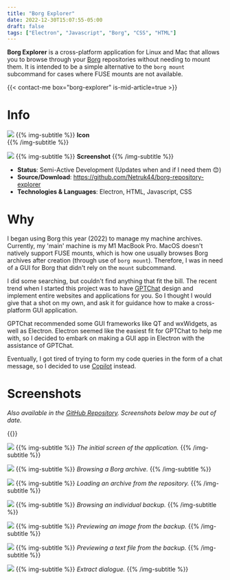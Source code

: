 ```yaml
---
title: "Borg Explorer"
date: 2022-12-30T15:07:55-05:00
draft: false
tags: ["Electron", "Javascript", "Borg", "CSS", "HTML"]
---
```


**Borg Explorer** is a cross-platform application for Linux and Mac that allows you to browse through your [Borg](https://borgbackup.readthedocs.io/en/stable/) repositories without needing to mount them. It is intended to be a simple alternative to the `borg mount` subcommand for cases where FUSE mounts are not available.

{{< contact-me box="borg-explorer" is-mid-article=true >}}

# Info
![](./icon.png#center)
{{% img-subtitle %}}
**Icon**  
{{% /img-subtitle %}}

![](./ss1.png#center)
{{% img-subtitle %}}
**Screenshot**
{{% /img-subtitle %}}

* **Status**: Semi-Active Development (Updates when and if I need them 😊)
* **Source/Download**: https://github.com/Netruk44/borg-repository-explorer
* **Technologies & Languages**: Electron, HTML, Javascript, CSS

# Why
I began using Borg this year (2022) to manage my machine archives. Currently, my 'main' machine is my M1 MacBook Pro. MacOS doesn't natively support FUSE mounts, which is how one usually browses Borg archives after creation (through use of `borg mount`). Therefore, I was in need of a GUI for Borg that didn't rely on the `mount` subcommand.

I did some searching, but couldn't find anything that fit the bill. The recent trend when I started this project was to have [GPTChat](https://chat.openai.com/chat) design and implement entire websites and applications for you. So I thought I would give that a shot on my own, and ask it for guidance how to make a cross-platform GUI application.

GPTChat recommended some GUI frameworks like QT and wxWidgets, as well as Electron. Electron seemed like the easiest fit for GPTChat to help me with, so I decided to embark on making a GUI app in Electron with the assistance of GPTChat.

Eventually, I got tired of trying to form my code queries in the form of a chat message, so I decided to use [Copilot](https://github.com/features/copilot) instead.

# Screenshots
*Also available in the [GitHub Repository](https://github.com/Netruk44/borg-repository-explorer). Screenshots below may be out of date.*

{{<collapse summary="**Version 0.0.4**">}}

![](./ss1.png#center)
{{% img-subtitle %}}
*The initial screen of the application.*
{{% /img-subtitle %}}

![](./ss2.png#center)
{{% img-subtitle %}}
*Browsing a Borg archive.*
{{% /img-subtitle %}}

![](./ss4.png#center)
{{% img-subtitle %}}
*Loading an archive from the repository.*
{{% /img-subtitle %}}

![](./ss3.png#center)
{{% img-subtitle %}}
*Browsing an individual backup.*
{{% /img-subtitle %}}

![](./ss5.png#center)
{{% img-subtitle %}}
*Previewing an image from the backup.*
{{% /img-subtitle %}}

![](./ss7.png#center)
{{% img-subtitle %}}
*Previewing a text file from the backup.*
{{% /img-subtitle %}}

![](./ss6.png#center)
{{% img-subtitle %}}
*Extract dialogue.*
{{% /img-subtitle %}}